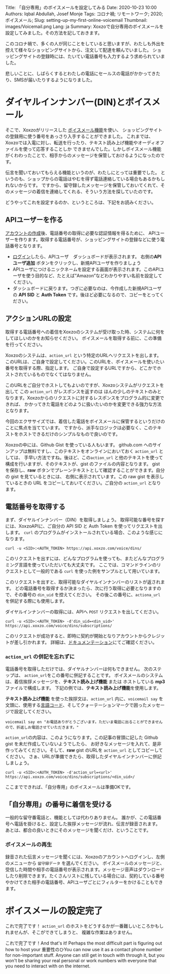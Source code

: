 Title: 「自分専用」のボイスメールを設定してみる
Date: 2020-10-23 10:00
Authors: Iqbal Abdullah, Josef Monje
Tags: コロナ禍; リモートワーク; 2020; ボイスメール;
Slug: setting-up-my-first-online-voicemail
Thumbnail: images/Voicemail.png
Lang: ja
Summary: Xoxzoで自分専用のボイスメールを設定してみました。その方法を記しておきます。

このコロナ禍で、多くの人が同じことをしていると思いますが、わたしも外出を控えて様々なショッピングサイトから、注文して配達を頼んでいました。
ショッピングサイトの登録時には、たいてい電話番号も入力するよう求められていました。

悲しいことに、しばらくするとわたしの電話にセールスの電話がかかってきたり、SMSが届いたりするようになりました。

# ダイヤルインナンバー(DIN)とボイスメール

そこで、Xoxzoがリリースした [ボイスメール機能]({filename}/Announcements/2020-10-20-voicemail-release-en.md)を使い、
ショッピングサイトの登録用に使う番号をあっさり入手することができました。
これまでは、Xoxzoでは入電に対し、転送を行ったり、テキスト読み上げ機能やオーディオファイルを使って応答することしか
できませんでした。しかしボイスメール機能がくわわったことで、相手からのメッセージを保管しておけるようになったのです。

伝言を聞いておいてもらえる機能というのが、わたしにとっては重要でした。
というのも、ショップからの電話はやむを得ず電話連絡している場合もあるかもしれないからです。
ですから、留守録したメッセージを保管しておいてくれて、そのメッセージの着信を連絡してくれる、そういう方法を探していたのです。

どうやってこれを設定するのか、というところは、下記をお読みください。

## APIユーザーを作る

[アカウントの作成](https://www.xoxzo.com/ja/accounts/signup/)後、電話番号の取得に必要な認証情報を得るために、
APIユーザーを作ります。取得する電話番号が、ショッピングサイトの登録などに使う電話番号となります。

- [ログイン](https://www.xoxzo.com/ja/accounts/login/)したら、APIユーザ　ダッシュボードが表示されます。 右側の**APIユーザ追加** ボタンをクリックし、新規APIユーザを作りましょう
- APIユーザにつけるニックネームを設定する画面が表示されます。このAPIユーザを使う目的など、たとえば”Amazon”などわかりやすい名前を設定してください。
- ダッシュボードに戻ります。つぎに必要なのは、今作成した新規APIユーザの **API SID** と **Auth Token** です。後ほど必要になるので、コピーをとってください。

## アクションURLの設定

取得する電話番号への着信をXoxzoのシステムが受け取った時、システムに何をしてほしいのかをお知らせください。
ボイスメールを取得する前に、この準備を行ってください。

Xoxzoのシステムは、`action_url` という特定のURLへリクエストを出します。
このURLは、ご自身で設定してください。このURLを、ボイスメールを使いたい番号を取得する際、指定します。
ご自身で設定するURLですから、どこかでホストされているものでなくてはなりません。

このURLをご自分でホストしてもよいのですが、Xoxzoシステムがリクエストを出して この `action_url` がレスポンスを返すのは
ほんの少しのテキストのみとなります。Xoxzoからのリクエストに対するレスポンスをプログラム的に変更できれば、
かかってきた電話をどのように扱いたいのかを変更できる強力な方法となります。

今回のエクササイズでは、着信した電話をボイスメールに保管するというだけのことに焦点を当てています。
ですから、派手なロジックは必要なく、このテキストをホストできるだけのシンプルなもので良いのです。

Xoxzoの中には、Github Gist を使っている人もいます。
github.com へのサインアップは無料ですし、このテキストをオンラインにおいておく `action_url` としては、
手早い方法ですね。後ほど、この`action_url` と他のテキストを使って構成を行いますが、そのテキストが、gist のファイルの内容となります。
gist を保存し、**raw** ボタンでプレーンテキストとして確認することができます。自分の gist を見ているときには、
右側に表示されています。この raw gist を表示しているときの URL をコピーしておいてください。ご自分の `action_url` となります。

## 電話番号を取得する

まず、ダイヤルインナンバー（DIN）を取得しましょう。
取得可能な番号を探すには、XoxzoAPIに、ご自分の API SID と Auth Token を使ってリクエストを出します。
`curl` のプログラムがインストールされている場合、このような感じになります。

```
curl -u <SID>:<AUTH_TOKEN> https://api.xoxzo.com/voice/dins/
```

このリクエストを出すには、どんなプログラムを使っても、またどんなプログラミング言語を使っていただいても大丈夫です。
ここでは、コマンドラインのリクエストとして一般的である `curl` を使った例をサンプルとして用いています。

このリクエストを出すと、取得可能なダイヤルインナンバーのリストが返されます。
どの電話番号を取得するか決まったら、次に行う取得に必要となりますので、その番号の `din_uid` を控えてください。
その後この番号に、`actiona_url` を併記する際にも使用します。

ダイヤルインナンバーの取得には、APIへ `POST` リクエストを出してください。

```
curl -u <SID>:<AUTH_TOKEN> -d'din_uid=<din_uid>' https://api.xoxzo.com/voice/dins/subscriptions/
```

このリクエストが成功すると、即時に契約が開始となりアカウントからクレジットが差し引かれます。
詳細は、[ドキュメンテーション](https://docs.xoxzo.com/ja/din.html#finding-a-dial-in-number-via-api)にてご確認ください。

### `action_url` の併記を忘れずに

電話番号を取得しただけでは、ダイヤルナンバーは何もできません。
次のステップは、 `action_url`をこの番号に併記することです。
ボイスメールのシステムは、着信挨拶メッセージを、**テキスト読み上げ機能** または ホストしている **mp3** ファイルで構成します。
下記の例では、**テキスト読み上げ機能**を使用します。

**テキスト読み上げ機能** を使った挨拶文は、`action_url` 内に、`voicemail say` を文頭に、使用する[言語コード](https://docs.xoxzo.com/ja/utilsapi.html#tts-lang-label)、そしてクォーテーションマークで囲ったメッセージで設定してください。

```
voicemail say en "お電話ありがとうございます。ただいま電話に出ることができませんので、折返しお電話させていただきます。"
```

`action_url`の内容は、このようになります。この記事の冒頭に記した Github gist を未だ作成していないようでしたら、
お好きなメッセージを入れて、是非作ってみてください。そして、**raw** gist のURLを `action_url` としてコピーしてください。
さぁ、URLが準備できたら、取得したダイヤルインナンバーに併記しましょう。

```
curl -u <SID>:<AUTH_TOKEN> -d'action_url=<url>' https://api.xoxzo.com/voice/dins/subscriptions/<din_uid>/
```
 
ここまでできれば、「自分専用」のボイスメールは準備OKです。

## 「自分専用」の番号に着信を受ける

一般的な留守番電話と、機能としては代わりありません。
誰かが、この電話番号へ電話を掛けると、設定した挨拶メッセージが流れ、伝言が録音されます。
あとは、都合の良いときにそのメッセージを聞くだけ、ということです。

### ボイスメールの再生

録音された伝言メッセージを聞くには、Xoxzoのアカウントへログインし、左側のメニューから `留守録データ` を選んでください。
ボイスメールのメッセージと、受信した時間や相手の電話番号が表示されます。メッセージ音声はダウンロードしたり削除できます。たくさんリストに残している場合には、契約している番号やかけてきた相手の電話番号、APIユーザごとにフィルターをかけることもできます。

# ボイスメールの設定完了

これで完了です！
`action_url` のホストをどうするかが一番難しいところかもしれませんが、そこができてしまうと、
複雑な作業はありません。

これで完了です！And that's it! Perhaps the most difficult part is figuring out how to host your
重要性のひYou can now use it as a contact phone number for non-important stuff.
Anyone can still get in touch with through it, but you won't be sharing
your real personal or work numbers with everyone that you need to interact with on the
internet.
